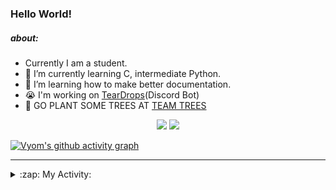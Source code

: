 ### Hello World!

##### about:
- Currently I am a student.
- 🌱 I’m currently learning C, intermediate Python.
- 🌱 I’m learning how to make better documentation.
- 😭 I'm working on [TearDrops](https://github.com/Vyvy-vi/TearDrops)(Discord Bot)
- 🌱 GO PLANT SOME TREES AT [TEAM TREES](https://teamtrees.org/)

<p align="center">
  <a href="https://twitter.com/Vyvy_viM"><img target="_blank" src="https://img.shields.io/badge/twitter%20@Vyvy_viM-0D95E8?style=for-the-badge&logo=twitter&logoColor=white"/></a> 
  <a href="https://vyvy-vi.github.io/portfolio"><img target="_blank" src="https://img.shields.io/badge/-I%27m_craving_for_open_source-green?style=for-the-badge&logo=github&logoColor=black"/></a> 
</p>

[![Vyom's github activity graph](https://activity-graph.herokuapp.com/graph?username=Vyvy-vi)](https://github.com/ashutosh00710/github-readme-activity-graph)

---
<details>
  <summary>:zap: My Activity:</summary>
  
<!--START_SECTION:waka-->
**I'm a Night 🦉** 

```text
🌞 Morning    27 commits     █░░░░░░░░░░░░░░░░░░░░░░░░   4.84% 
🌆 Daytime    143 commits    ██████░░░░░░░░░░░░░░░░░░░   25.63% 
🌃 Evening    238 commits    ██████████░░░░░░░░░░░░░░░   42.65% 
🌙 Night      150 commits    ██████░░░░░░░░░░░░░░░░░░░   26.88%

```
📅 **I'm Most Productive on Sunday** 

```text
Monday       93 commits     ████░░░░░░░░░░░░░░░░░░░░░   16.67% 
Tuesday      93 commits     ████░░░░░░░░░░░░░░░░░░░░░   16.67% 
Wednesday    70 commits     ███░░░░░░░░░░░░░░░░░░░░░░   12.54% 
Thursday     90 commits     ████░░░░░░░░░░░░░░░░░░░░░   16.13% 
Friday       34 commits     █░░░░░░░░░░░░░░░░░░░░░░░░   6.09% 
Saturday     77 commits     ███░░░░░░░░░░░░░░░░░░░░░░   13.8% 
Sunday       101 commits    ████░░░░░░░░░░░░░░░░░░░░░   18.1%

```


📊 **This Week I Spent My Time On** 

```text
🔥 Editors: 
Vim                      8 hrs 17 mins       ████████████████████████░   98.96% 
VS Code                  5 mins              ░░░░░░░░░░░░░░░░░░░░░░░░░   1.04%

🐱‍💻 Projects: 
Shepherd-bot             7 hrs 17 mins       █████████████████████░░░░   86.95% 
Unknown Project          25 mins             █░░░░░░░░░░░░░░░░░░░░░░░░   5.16% 
TEC-Discord-Automation   25 mins             █░░░░░░░░░░░░░░░░░░░░░░░░   5.07% 
MLH-bot                  6 mins              ░░░░░░░░░░░░░░░░░░░░░░░░░   1.36% 
TEC-Discord-Oauth2       3 mins              ░░░░░░░░░░░░░░░░░░░░░░░░░   0.77%

```


 Last Updated on 05/07/2021
<!--END_SECTION:waka-->
</details>
